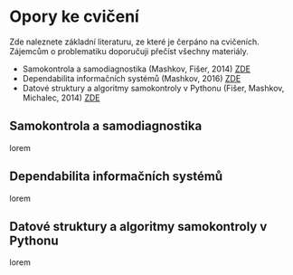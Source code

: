 # Opory ke cvičení

Zde naleznete základní literaturu, ze které je čerpáno na cvičeních. Zájemcům o problematiku doporučuji přečíst všechny materiály.

* Samokontrola a samodiagnostika (Mashkov, Fišer, 2014) [ZDE](https://github.com/pavelberanek91/dependabilita-is/blob/main/opory_cvičení/samokondiag.pdf)
* Dependabilita informačních systémů (Mashkov, 2016) [ZDE](https://github.com/pavelberanek91/dependabilita-is/blob/main/opory_cvičení/dependis.pdf)
* Datové struktury a algoritmy samokontroly v Pythonu (Fišer, Mashkov, Michalec, 2014) [ZDE](https://github.com/pavelberanek91/dependabilita-is/blob/main/opory_cvičení/depenpy.pdf)

## Samokontrola a samodiagnostika
lorem

## Dependabilita informačních systémů
lorem

## Datové struktury a algoritmy samokontroly v Pythonu
lorem
